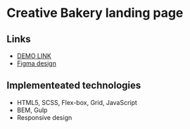 # Creative Bakery landing page
## Links
- [DEMO LINK](https://vadym-mishchenko.github.io/layout_creativeBakery/)
- [Figma design](https://www.figma.com/file/dY3izAm0Vspsmra4lQWQIP/Bakerlab-(FE)?node-id=11342%3A1117)

## Implementeated technologies
- HTML5, SCSS, Flex-box, Grid, JavaScript
- BEM, Gulp
- Responsive design
